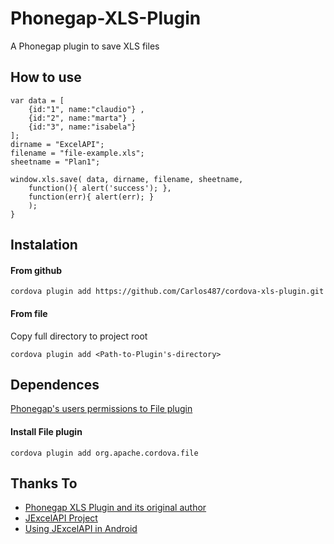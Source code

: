 Phonegap-XLS-Plugin
====

A Phonegap plugin to save XLS files

## How to use ##

    var data = [
        {id:"1", name:"claudio"} ,
        {id:"2", name:"marta"} ,
        {id:"3", name:"isabela"} 
    ];
    dirname = "ExcelAPI";
    filename = "file-example.xls";
    sheetname = "Plan1";
    
    window.xls.save( data, dirname, filename, sheetname, 
        function(){ alert('success'); }, 
        function(err){ alert(err); }
        );
    }

## Instalation ##

#### From github ####
    
    cordova plugin add https://github.com/Carlos487/cordova-xls-plugin.git
    
#### From file ####
    
Copy full directory to project root

    cordova plugin add <Path-to-Plugin's-directory>
    
## Dependences ##

[Phonegap's users permissions to File plugin](http://docs.phonegap.com/en/3.3.0/cordova_file_file.md.html#File)

#### Install File plugin ####

    cordova plugin add org.apache.cordova.file
    
## Thanks To ##

* [Phonegap XLS Plugin and its original author](https://github.com/jonathanbsilva/Phonegap-XLS-Plugin)
* [JExcelAPI Project](http://sourceforge.net/projects/jexcelapi/)
* [Using JExcelAPI in Android](http://www.kylebeal.com/2011/10/using-jexcelapi-in-an-android-app/)
